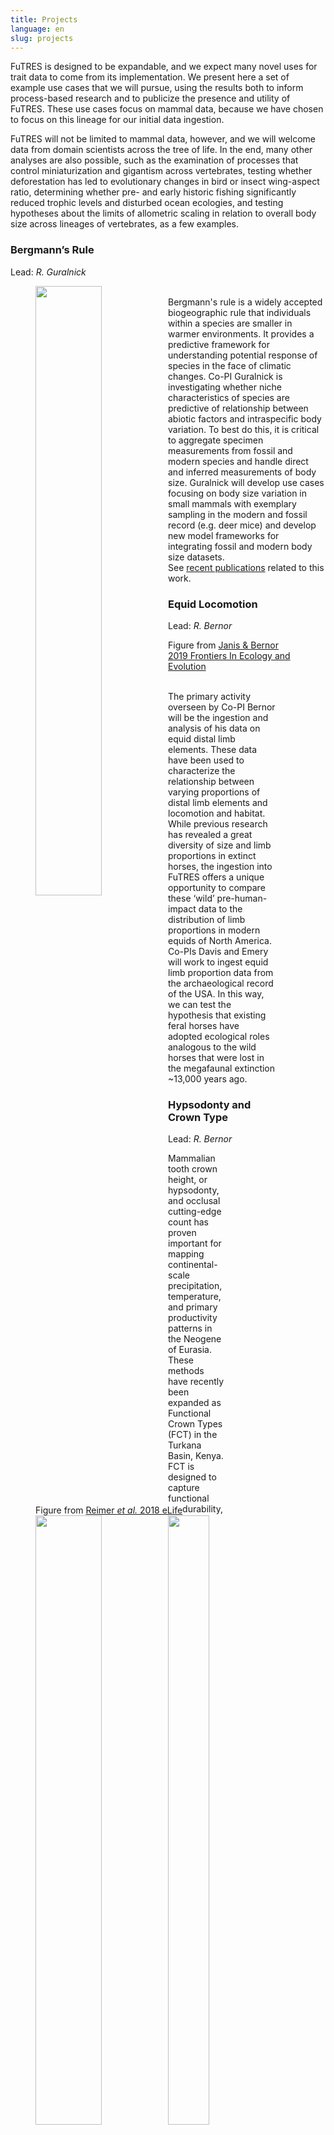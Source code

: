 ```yaml
---
title: Projects
language: en
slug: projects 
---
```


FuTRES is designed to be expandable, and we expect many novel uses for trait data to come from its implementation. We present here a set of example use cases that we will pursue, using the results both to inform process-based research and to publicize the presence and utility of FuTRES. These use cases focus on mammal data, because we have chosen to focus on this lineage for our initial data ingestion. 

FuTRES will not be limited to mammal data, however, and we will welcome data from domain scientists across the tree of life. In the end, many other analyses are also possible, such as the examination of processes that control miniaturization and gigantism across vertebrates, testing whether deforestation has led to evolutionary changes in bird or insect wing-aspect ratio, determining whether pre- and early historic fishing significantly reduced trophic levels and disturbed ocean ecologies, and testing hypotheses about the limits of allometric scaling in relation to overall body size across lineages of vertebrates, as a few examples.

<h3>Bergmann’s Rule</h3>

Lead: <em>R. Guralnick</em>
<figure><p><img src="/media/guralnick_fig.png" width = "50%" style="float:left;"><figcaption style="float:left;">Figure from <a href="https://elifesciences.org/articles/27166">Reimer <i>et al.</i> 2018 eLife</a></figcaption></figure>
<br>Bergmann's rule is a widely accepted biogeographic rule that individuals within a species are smaller in warmer environments. It provides a predictive framework for understanding potential response of species in the face of climatic changes. Co-PI Guralnick is investigating whether niche characteristics of species are predictive of relationship between abiotic factors and intraspecific body variation. To best do this, it is critical to aggregate specimen measurements from fossil and modern species and handle direct and inferred measurements of body size. Guralnick will develop use cases focusing on body size variation in small mammals with exemplary sampling in the modern and fossil record (e.g. deer mice) and develop new model frameworks for integrating fossil and modern body size datasets.
<br>See <a href="https://futres.org/news/">recent publications</a> related to this work.


<h3>Equid Locomotion</h3>

Lead: <em>R. Bernor</em>

<p><figure><img src="/media/locomotionfigure.png" width = "50%" style="float:left;"><figcaption>Figure from <a href="https://www.frontiersin.org/articles/10.3389/fevo.2019.00119/full">Janis & Bernor 2019 Frontiers In Ecology and Evolution</a></figcaption><figure> 
  <br>The primary activity overseen by Co-PI Bernor will be the ingestion and analysis of his data on equid distal limb elements. These data have been used to characterize the relationship between varying proportions of distal limb elements and locomotion and habitat. While previous research has revealed a great diversity of size and limb proportions in extinct horses, the ingestion into FuTRES offers a unique opportunity to compare these ‘wild’ pre-human-impact data to the distribution of limb proportions in modern equids of North America. Co-PIs Davis and Emery will work to ingest equid limb proportion data from the archaeological record of the USA. In this way, we can test the hypothesis that existing feral horses have adopted ecological roles analogous to the wild horses that were lost in the megafaunal extinction ~13,000 years ago.</p>

<h3>Hypsodonty and Crown Type</h3>

Lead: <em>R. Bernor</em>

<p><figure><img src="/media/futres_fig.png" width = "50%" style="float:left;"><figure> Mammalian tooth crown height, or hypsodonty, and occlusal cutting-edge count has proven important for mapping continental-scale precipitation, temperature, and primary productivity patterns in the Neogene of Eurasia. These methods have recently been expanded as Functional Crown Types (FCT) in the Turkana Basin, Kenya. FCT is designed to capture functional durability, structural strength, and cutting power. These factors relate to the environment through available foods, with harder, dustier, and less nutritious foods found in arid environments. Bernor will oversee the ingestion of FCT variables into FuTRES. Once these data are ingested, they can be cross-referenced with body size and limb proportion data to begin testing the hypothesis that these traits are linked as lineages of ungulate mammals have adapted to changing environments.</p>

<h3>Using Prey Body Size Data to Track Human Impact</h3>

Lead: <em>K. Emery</em>

<p><figure><img src="/media/kitty_fig.png" width = "50%" style="float:left;"><figure> As a use-case of the FuTRES project, we propose to use zooarchaeological specimen osteometrics to track changing prey body sizes and test a foraging ecology model of past human hunting pressure as causal for disruption of key animal population dynamics in ancient Florida. Evaluating the impact of human hunting pressure versus other regional and global pressures such as climate change requires large, spatially expansive datasets from multiple archaeological sites, analyzed within the broader time-depth offered by paleontological and modern data. Co-PI Emery will mobilize pivotal mammalian data from the archaeological archives of the Environmental Archaeology Program of the Florida Museum of Natural History. These collections contain large quantities of zooarchaeological specimen trait data from over 500 human-habitation sites representing 10,000 years of animal use by the ancient peoples of the SE USA and circum-Caribbean. Combining these data with spatially correlated modern and paleontological FuTRES data will allow us to answer questions about human-animal interactions during periods of climate/landscape and culture change. Such work provides proxy data for anthropologists seeking to understand human relationships with the environment during periods of cultural change, for those studying long-term ecological and biodiversity trends, and particularly for conservation biologists who must gauge the relative impact of human and other factors on animal population resilience. The FuTRES database allows us to mobilize and integrate paleo-, archaeo-, and neo-ontological data to conduct meaningful, deep-time research on the full range of animal body-size distributions to better inform document body mass changes in primary prey populations.

<h3>Mammalian Reproductive Life History</h3>

Lead: <em>B. McLean</em>

Determining the drivers of variation in mammalian life histories is essential for effectively monitoring global change responses of these taxa. Our goal is to develop individual-level databases of reproductive and life history traits from extant mammals (mostly rodents) and link these to environmental drivers of trait variation. FuTRES data represents a gold standard for this work because it is collected at the specimen level and easily linkable to environmental conditions at the place and time of mammal captures.

<h3>Testing Allometric Methods</h3>

Lead: <em>N. De La Sancha</em>

Allometry has been used in the context of three different phenomena (ontogenetic, static, and evolutionary allometry); evolutionary allometry have been valuable to predict size for across species for both extant and extinct fauna. 

Most allometries assume a power function relationship for prediction, are there other functions which might be better predictors across taxa? 

We compiles a dataset across the mammal tree of life to test various functions to test allometries in mammals.  

<h3>Determining Best Predictor for Body Size from Limb Elements</h3>

Leads: <em>J. Saarinen</em> and <em>R.L. Bernor</em>

We tested published dental and limb bone measurement -based regression equations (Janis 1990, McFadden and Hubert 1990, Scott 1990, Aberdi et al. 1995) for estimating body mass of horses (Equidae) by comparing how accurately the resulting body mass estimates from these equations for modern zebras (Equus quagga and E. grevyi) match published mean body masses of these species (Kowak 1999). Based on % prediction errors of the estimates from different skeletal measurements, we created a "best practice" -scheme for estimating equid body masses in terms of the choise of skeletal elements that most accurately estimate body mass in equids. Metapodial articular and mid-shaft widths were found to be among the best and most frequently available measurements, and they predict body mass more consistently than dental measurements, so they have the priority in equid body mass estimation. Of dental measurements, first upper and lower molar lengths provide the best body mass estimates for modern zebras. The work has been done (as thoroughly as published records allow), so not much further input from FuTRES is necessary, except in the form of discussion.

<h3>Trait Variation in Mammals across Size, Climate, and Life History</h3>

Lead: <em>M. Hantak</em>

Animal body size is an important morphological attribute that is tightly linked with physiology, behavior, and ecology. Previous work has demonstrated variability in body mass and length correlations between small and large mammals. However, these relationships have never been examined in a single modeling framework that encompasses variation in environmental conditions or functional traits. Using the data ingested into FuTRES, we aim to examine body mass and length allometries among hundreds of mammals across a range of relative body sizes, while accounting for climatic conditions and life history traits.

<h3>Best Practices for Developing and Reporting Allometries</h3>

Lead: <em>M.A. Balk</em>

Biologist (modern and paleo) tend to use mean species' body size in studies. However, these values have been determined possibly from a small sample size, or are old and do not represent population or species trends. We use data ingested into FuTRES to recalculate species' body size distributions and further show how to best report these allometries so that a range of a trait can be recreated.

<h3>Cleaning Big, Messy Data</h3>

Lead: <em>M.A. Balk</em>

Despite labs having standards for trait collection, these standards may not be the same across labs or may be errorenously entered into a data store. Using FuTRES as a case study, we develop method standards for cleaning big, messy data without making assumptions about ranges for species' traits based off the literature. Additionally, we will make these functions available for other data collectors to test.

<h3>Tool Paramaterization for Predicting Body Size</h3>

Lead: <em>E. Davis</em>

<h3>Linking traits from the carcass down to the osteological traits of interest</h3>

Leads: <em>K. Emery</em> and <em>S. Pilaar-Birch</em>

A significant hurdle to deep time research on changing body sizes is the disconnect between body size metrics derived from live animals and carcasses by neontologists, and those derived from skeletal allometry by paleontologists and zooarchaeologists. Allometric formulae to estimate body mass or more specific features such as limb length are often based on small localized datasets for which important ancillary data is missing including not only age and sex, but also other aspects that can affect the relationship between skeletal and whole body metrics such as pregnancy status, habitat characteristics, and season of death. Institutions curating osteological materials from modern animal specimens are in a unique position to provide matching data on carcass and skeletal metrics from specimens for which much of the ancillary data is also available in collection field notes. We propose to compile such data and to evaluate not only the basic relationships between skeletal element dimensions and body mass, but also to  understand more specific relationships between body portions and their skeletal framework. For example, by gathering large amounts of data on the dimensions of various foot bones and the traditional "foot length" metric taken on cervid carcasses, we could better understand changes in deer foot shape over deep time by linking paleontological, zooarchaeological, and modern metrics.

<h3>Recapturing Legacy Trait Data from Paper Records</h3>

Leads: <em>Nicole</em>, <em>R. LeFrance</em>, <em>K. Emery</em>, <em>R. Guralnick</em>

Legacy trait data from analysis of museum specimens is often available only as paper records or at best, as pdfs of such paper records. Early databases provided only limited capacity for recording what was considered "ancillary" data and so even when museum databases are published, they often lack the associated trait data that remains in paper archives. In the Florida Museum Environmental Archaeology Program archives we curate well over 100 massive binders of old green-stripe computer printouts that represent the only remaining record of years of metric data gathering from the 1940s to 1970s. Dot matrix printed in skewed tables in faded type on joined oversized sheets, these data are difficult to extract from the paper records but as part of the FuTRES project, we are using library archive scanners and advanced OCR technology to extract the data and connect the metrics to our specimen records. 

<h3>Osteometric Traits Trace Early Turkey Husbandry in Mesoamerica</h3>

Leads: <em>K. Emery</em>, <em>E. Thornton</em>

Although the FuTRES project is not yet accepting non-mammalian trait data, we are eagerly anticipating submitting linear and geometric morphometric data gathered by the Mesoamerican Turkey Domestication Project from turkey specimens representing the entire history of turkey domestication from earliest husbandry to modern heritage breeding. Our data reveals not only some trajectories of body shape size that clearly trace a shift from breeding for feather production to meat production, but more vitally, highlights the enormous variability in breeding practices during the earliest stages of domestication. We link this metric data to that from genetics, isotopes, and paleopathology, providing overlapping evidence of early experimentation. To more fully contextualize the morphological changes associated with early domestication, we plan to also link our archaeological data to paleontological and neontological osteometrics and allometrically derived body size data via the FuTRES platform.

<h3>Testing body mass estimate equations for modern zebras – implications for body size evolution of Equus in the Old World Pleistocene</h3>

Leads: <em>J. Saarinen </em>, <em> O. Cirilli</em>, <em>K. Meshida</em>, <em>F. Strani</em>, <em>R.L. Bernor</em>

We tested published dental and limb bone measurement-based regression equations (Janis 1990, McFadden and Hubert 1990, Scott 1990, Alberdi et al. 1995) for estimating body mass of horses (Equidae) by comparing how accurately the resulting body mass estimates from these equations for modern zebras (Equus quagga and E. grevyi) match published mean body masses of these species (Kowak,1999). Based on % prediction errors of the estimates from different skeletal measurements, we created a "best practices" scheme for estimating equid body masses in terms of the choice of skeletal elements that most accurately estimate body mass in equids. Metapodial articular and mid-shaft widths were found to be among the best and most frequently available measurements, and they predict body mass more consistently than dental measurements, so they should have priority in equid body mass estimation. Of dental measurements, first upper and lower molar lengths provide the best body mass estimates for modern zebra. As a case study, we estimated the body mass of Pleistocene equids from Asia, Europe and Africa, and the Pliocene North American Equus simplicidens sample from the Hagerman Horse fauna (southern Idaho) using these three metapodial measurements. We discuss the body size evolution of Pleistocene Old World horses, and how it relates to changes in diet and paleoenvironments. The following fossil species were included in this study: <em>Equus simplicidens</em> (3.7-2.8 Ma), <em>E. eisenmannae</em> (2.55 Ma), <em>E. livenzovensis</em> (2.6-2 Ma), <em>E. major</em> (2.6-1.8 Ma), <em>E. stenonis</em> (2.4-1.8 Ma), <em>“E. senezensis”</em> (2.2-2.0 Ma), <em>E. stehlini</em> (1.8 Ma), <em>E. koobiforensis</em> (1.9 Ma), <em>E. oldowayensis</em> (1.8 Ma), <em>E. sp. 1</em> and <em>E. sp. 2</em> (Dmanisi, 1.8 Ma),  <em>E. altidens</em> (1.6-0.6 Ma), <em>E. suessenbornensis</em> (1 – 0.6 Ma), <em>E. mosbachensis</em> (0.7-0.5 Ma) and <em>E. ferus</em> (0.5-0.01 Ma). 

<h3>Re-discovering <em>Equus stenonis</em> Cocchi, 1867; new insights on its morphology, taxonomy and evolutionary role in modern zebras</h3>

Leads: <em>O. Cirilli</em>, <em>R.L. Bernor</em>, <em>L. Rook</em>

<em>Equus stenonis</em> Cocchi, 1867 is one of the most important equid species in the Early Pleistocene of Europe and Eastern Asia. This species, known since the second half of the XIX century, has been recovered from many fossiliferous localities and it is believed to be a probable ancestor of the modern zebras. Nevertheless, several scholars have studied this species, stating various opinions about species-level taxonomy and phylogeny of Equus. One of the most iconic features of this species has been its subdivision in several subspecies, including: <em>E. stenonis vireti</em>, <em>E. stenonis guthi</em>, <em>E. stenonis senezensis</em>, <em>E. stenonis guthi</em>, <em>E. stenonis olivolanus</em> and <em>E. stenonis stenonis</em>). This has led to confusion about the evolutionary relationships of Old World Equus. We have undertaken analyses on the most important Early Pleistocene Equus bearing localities of Europe, including Saint Vallier and Senèze (France), Olivola, Matassino and the Upper Valdarno Basin, Italy, in order to quantify the intraspecific variability of each locality sample. We are carrying out analyses on a large sample of cranial, mandibular, cheek tooth and postcranial specimens utilizing a suite of analytical analyses. These results will be integrated with a current understanding of climate change in the early and middle Pleistocene of Eurasia and Africa. Preliminary results suggest that there is substantial intraspecific as well as interspecific variability for each subspecies. Of particular interest is the overlap in variability ranges between <em>E. stenonis vireti</em> (Saint Vallier, 2.5 Ma), <em>E. stenonis olivolanus</em> (Olivola, 2.0-1.9 Ma) and <em>E. stenonis stenonis</em> (1.9-1.8 Ma), which include the variability of the other two subspecies <em>E. stenonis guthi</em> (2.3 Ma) and <em>E. stenonis pueblensis</em> (2.2 Ma). These results support the hypothesis that all subspecies of Equus stenonis may in fact represent a single polytypic species. Nevertheless, <em>E. stenonis senezensis</em> differs from the other subspecies, for its more slender metapodial IIIs. The morphological and morphometric analyses of skulls, mandibles, maxillary and mandibular dentitions have revealed some interesting relationships between North American Equus simplicidens (Hagerman Quarry, S. Idaho, 3.3. Ma.), an early Equus species from Kenya, <em>Equus koobiforensis</em>, and the extant Grevy’s zebra, <em>Equus grevyi</em>. Our study suggests that Equus stenonis is related to modern zebras and perhaps asses.

<h3>Evolution of Crown Height in Holarctic and African Protohippine and Hipparionine Horse</h3>

Leads: <em>R.L. Bernor</em> and <em>C. Janis</em>

We have undertaken a study of the evolution of 97 species Protohippine and Hipparionine horses (subfamily Equinae) of North America, Eurasia and Africa between 17 and 1 Ma. As an estimate of body size, these horses range between 93 and 170 mm in cheek tooth row length (P2-M3). We report maximum crown height for these species but make the necessary adjustment for size by calculating Hypsodonty Index (HI = maximum unworn crown height/M1 length).  Hypsodonty indices start as low values in <em>Merychippus primus</em> (= 1.2), M. calamarius (=1.3) and <em>M. insignis</em> (= 1.4). North American species of Cormohipparion range in HI between 1.7 and 2.3, North American <em>“Hipparion s.l.”</em> ranges between 1.6 and 2.2, <em>Neohipparion</em> between 1.8 and 2.9, <em>Pseudhipparion</em> between 2.2 and 3.8. Old World hipparionines first appear between 11.4 and 11.0 Ma. The most primitive taxon <em>Cormohipparion sp.</em> from Pakistan had an HI of 2.03, Turkish <em>Cormohipparion sinapensis</em> had a slightly elevated HI of 2.25 and North African <em>Cormohipparion africanum</em> increased HI to 2.52. The <em>Hippotherium</em> clade, dominant in the late Miocene of Europe, retained a relatively conservative crown height of 2.01 to 2.42. <em>Hipparion</em> sensu strictu, a distinctly Eurasian clade had HI ranging from 2.35 to 2.73.  Eurasian and North African Cremohipparion had HI ranging from 2.37 to 2.79. “<em>Sivalhippus</em> complex” clades of <em>Sivalhippus</em>, <em>Eurygnathohippus</em>, <em>Proboscidipparion</em> and <em>Plesiohipparion</em> first appeared at the end of the Miocene and dominated Eurasian and African faunas.  They underwent significant size increases in the Plio-Pleistocene. <em>Sivalhippus</em> ranged in HI from 2.0 to 3.23 and this was influenced greatly by the varying size of its species, with the largest species <em>S. macrodon</em> having the lowest HI value. <em>Plesiohipparion</em> evolved elevated HI indices ranging from 2.87 to 3.45. <em>Proboscidipparion</em> evolved very large size with HI ranging from 3.06 to 3.29.  African <em>Eurygnathohippus</em> had HI from 2.16 to 3.0. The endemic Chinese taxon <em>Shanxihippus dermatorhinus</em> had an HI of 2.81. In all lineages we have reviewed there is a strong general trend of increased HI through the late Miocene and Plio-Pleistocene with the greatest HI being in later and larger more derived forms. Old World hipparions evolved diverse lineages that retained their size (<em>Hippotherium</em>, <em>Hipparion s.s.</em>), diversified into larger and smaller forms (<em>Cremohipparion</em>) and underwent a general increase in size phyletically (<em>Sivalhippus</em>, <em>Eurygnathohippus</em>, <em>Plesiohipparion</em> and <em>Proboscidipparion</em>). North America had a strikingly greater diversity of equids per locality (as many as 6-8 in the early late Miocene, but fewer in younger localities) whereas the maximum diversity of Old World hipparions ranged from 1-3 per locality. We recognize that Old World Hipparion s.s. had a relatively low diversity including <em>H. gettyi</em> – <em>H. prostylum</em> – <em>H. dietrichi</em>, <em>H.campbelli</em> and <em>H. hippidiodus</em>. Current evidence suggests that North American “<em>Hipparion s.l.</em>” including <em>H. shirlyae</em>, <em>H. forcei</em> and <em>H. tehoense</em> evolved convergently with Old World <em>Hipparion s.s.</em>
